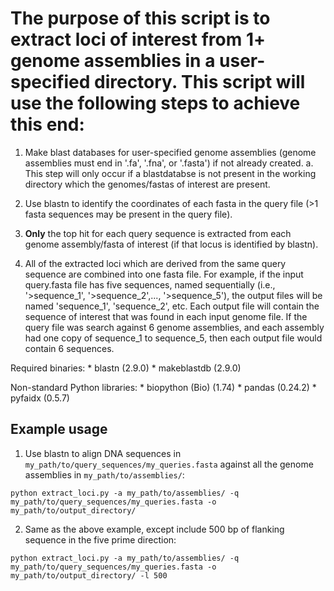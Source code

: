 # The purpose of this script is to extract loci of interest from 1+ genome assemblies in a user-specified directory. This script will use the following steps to achieve this end:

1. Make blast databases for user-specified genome assemblies (genome assemblies must end in '.fa', '.fna', or '.fasta') if not already created.
   a. This step will only occur if a blastdatabse is not present in the working directory which the genomes/fastas of interest are present.

2. Use blastn to identify the coordinates of each fasta in the query file (>1 fasta sequences may be present in the query file).

3. **Only** the top hit for each query sequence is extracted from each genome assembly/fasta of interest (if that locus is identified by blastn).

4. All of the extracted loci which are derived from the same query sequence are combined into one fasta file. For example, if the input query.fasta file has five sequences, named sequentially (i.e., '>sequence_1', '>sequence_2',..., '>sequence_5'), the output files will be named 'sequence_1', 'sequence_2', etc. Each output file will contain the sequence of interest that was found in each input genome file. If the query file was search against 6 genome assemblies, and each assembly had one copy of sequence_1 to sequence_5, then each output file would contain 6 sequences. 

Required binaries:
	* blastn (2.9.0)
	* makeblastdb (2.9.0)

Non-standard Python libraries:
	* biopython (Bio) (1.74)
	* pandas (0.24.2)
	* pyfaidx (0.5.7)

## Example usage
1. Use blastn to align DNA sequences in `my_path/to/query_sequences/my_queries.fasta` against all the genome assemblies in `my_path/to/assemblies/`:

`python extract_loci.py -a my_path/to/assemblies/ -q my_path/to/query_sequences/my_queries.fasta -o my_path/to/output_directory/`

2. Same as the above example, except include 500 bp of flanking sequence in the five prime direction:

`python extract_loci.py -a my_path/to/assemblies/ -q my_path/to/query_sequences/my_queries.fasta -o my_path/to/output_directory/ -l 500`
